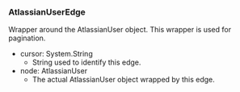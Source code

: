 ### AtlassianUserEdge
Wrapper around the AtlassianUser object. This wrapper is used for pagination.

- cursor: System.String
  - String used to identify this edge.
- node: AtlassianUser
  - The actual AtlassianUser object wrapped by this edge.
